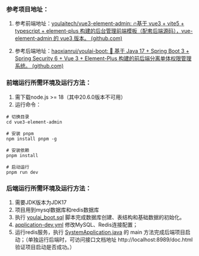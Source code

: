### 参考项目地址：

1. 参考前端地址：[youlaitech/vue3-element-admin: 🔥基于 vue3 + vite5 + typescript + element-plus 构建的后台管理前端模板（配套后端源码），vue-element-admin 的 vue3 版本。 (github.com)](https://github.com/youlaitech/vue3-element-admin)

2. 参考后端地址：[haoxianrui/youlai-boot: 🌈 基于 Java 17 + Spring Boot 3 + Spring Security 6 + Vue 3 + Element-Plus 构建的前后端分离单体权限管理系统。 (github.com)](https://github.com/haoxianrui/youlai-boot)

### 前端运行所需环境及运行方法：

1. 需下载node.js >= 18（其中20.6.0版本不可用）
2. 运行命令：

```
# 切换目录
cd vue3-element-admin

# 安装 pnpm
npm install pnpm -g

# 安装依赖
pnpm install

# 启动运行
pnpm run dev
```

### 后端运行所需环境及运行方法：

1. 需要JDK版本为JDK17
2. 项目用到mysql数据库和redis数据库
3. 执行 [youlai_boot.sql](https://github.com/haoxianrui/youlai-boot/blob/master/sql/mysql8/youlai_boot.sql) 脚本完成数据库创建、表结构和基础数据的初始化。
4. [application-dev.yml](https://github.com/haoxianrui/youlai-boot/blob/master/src/main/resources/application-dev.yml) 修改MySQL、Redis连接配置；
5. 运行redis服务，执行 [SystemApplication.java](https://github.com/haoxianrui/youlai-boot/blob/master/src/main/java/com/youlai/system/SystemApplication.java) 的 main 方法完成后端项目启动；（单独运行后端时，可访问接口文档地址 http://localhost:8989/doc.html 验证项目启动是否成功。）